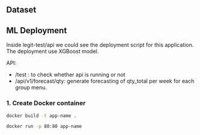 ## Dataset

## ML Deployment
Inside legit-test/api we could see the deployment script for this application. The deployment use XGBoost model.

API:
- /test : to check whether api is running or not
- /api/v1/forecast/qty: generate forecasting of qty_total per week for each group menu.

### 1. Create Docker container

```bash
docker build -t app-name .

docker run -p 80:80 app-name
```
